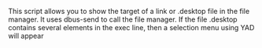 This script allows you to show the target of a link or .desktop file in the file manager.
It uses dbus-send to call the file manager.
If the file .desktop contains several elements in the exec line, then a selection menu using YAD will appear

